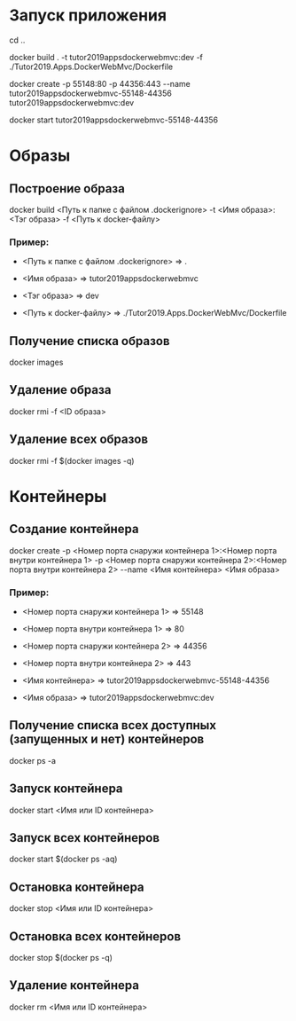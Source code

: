 ﻿# Запуск приложения

cd ..

docker build . -t tutor2019appsdockerwebmvc:dev -f ./Tutor2019.Apps.DockerWebMvc/Dockerfile

docker create -p 55148:80 -p 44356:443 --name tutor2019appsdockerwebmvc-55148-44356 tutor2019appsdockerwebmvc:dev

docker start tutor2019appsdockerwebmvc-55148-44356

# Образы

## Построение образа

docker build <Путь к папке с файлом .dockerignore> -t <Имя образа>:<Тэг образа> -f <Путь к docker-файлу>

### Пример:

- <Путь к папке с файлом .dockerignore> => .

- <Имя образа> => tutor2019appsdockerwebmvc

- <Тэг образа> => dev

- <Путь к docker-файлу> => ./Tutor2019.Apps.DockerWebMvc/Dockerfile

## Получение списка образов

docker images

## Удаление образа
 
docker rmi -f <ID образа>

## Удаление всех образов

docker rmi -f $(docker images -q)

# Контейнеры

## Создание контейнера

docker create -p <Номер порта снаружи контейнера 1>:<Номер порта внутри контейнера 1> -p <Номер порта снаружи контейнера 2>:<Номер порта внутри контейнера 2> --name <Имя контейнера> <Имя образа>

### Пример:

- <Номер порта снаружи контейнера 1> => 55148

- <Номер порта внутри контейнера 1> => 80

- <Номер порта снаружи контейнера 2> => 44356

- <Номер порта внутри контейнера 2> => 443

- <Имя контейнера> => tutor2019appsdockerwebmvc-55148-44356

- <Имя образа> => tutor2019appsdockerwebmvc:dev

## Получение списка всех доступных (запущенных и нет) контейнеров

docker ps -a

## Запуск контейнера

docker start <Имя или ID контейнера>

## Запуск всех контейнеров

docker start $(docker ps -aq)

## Остановка контейнера

docker stop <Имя или ID контейнера>

## Остановка всех контейнеров

docker stop $(docker ps -q)

## Удаление контейнера

docker rm <Имя или ID контейнера>